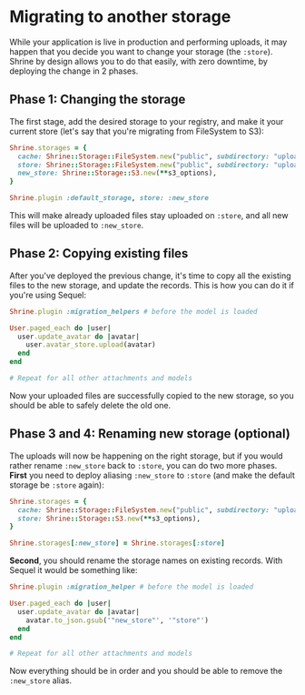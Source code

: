 # Migrating to another storage

While your application is live in production and performing uploads, it may
happen that you decide you want to change your storage (the `:store`). Shrine
by design allows you to do that easily, with zero downtime, by deploying the
change in 2 phases.

## Phase 1: Changing the storage

The first stage, add the desired storage to your registry, and make it your
current store (let's say that you're migrating from FileSystem to S3):

```rb
Shrine.storages = {
  cache: Shrine::Storage::FileSystem.new("public", subdirectory: "uploads/cache"),
  store: Shrine::Storage::FileSystem.new("public", subdirectory: "uploads/store"),
  new_store: Shrine::Storage::S3.new(**s3_options),
}

Shrine.plugin :default_storage, store: :new_store
```

This will make already uploaded files stay uploaded on `:store`, and all new
files will be uploaded to `:new_store`.

## Phase 2: Copying existing files

After you've deployed the previous change, it's time to copy all the existing
files to the new storage, and update the records. This is how you can do it
if you're using Sequel:

```rb
Shrine.plugin :migration_helpers # before the model is loaded
```
```rb
User.paged_each do |user|
  user.update_avatar do |avatar|
    user.avatar_store.upload(avatar)
  end
end

# Repeat for all other attachments and models
```

Now your uploaded files are successfully copied to the new storage, so you
should be able to safely delete the old one.

## Phase 3 and 4: Renaming new storage (optional)

The uploads will now be happening on the right storage, but if you would rather
rename `:new_store` back to `:store`, you can do two more phases. **First** you
need to deploy aliasing `:new_store` to `:store` (and make the default storage
be `:store` again):

```rb
Shrine.storages = {
  cache: Shrine::Storage::FileSystem.new("public", subdirectory: "uploads/cache"),
  store: Shrine::Storage::S3.new(**s3_options),
}

Shrine.storages[:new_store] = Shrine.storages[:store]
```

**Second**, you should rename the storage names on existing records. With
Sequel it would be something like:

```rb
Shrine.plugin :migration_helper # before the model is loaded
```
```rb
User.paged_each do |user|
  user.update_avatar do |avatar|
    avatar.to_json.gsub('"new_store"', '"store"')
  end
end

# Repeat for all other attachments and models
```

Now everything should be in order and you should be able to remove the
`:new_store` alias.
